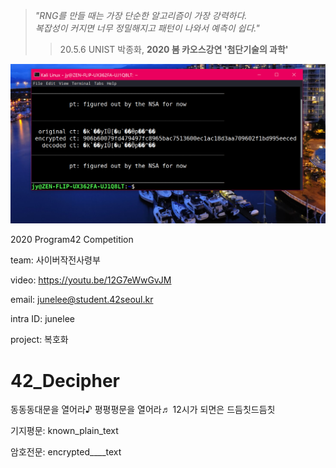 >*"RNG를 만들 때는 가장 단순한 알고리즘이 가장 강력하다.*  
>*복잡성이 커지면 너무 정밀해지고 패턴이 나와서 예측이 쉽다."*  
>>20.5.6 UNIST 박종화, **2020 봄 카오스강연 '첨단기술의 과학'**  
  
![title](srcs/screen_shot.png)
  
2020 Program42 Competition

team:     사이버작전사령부  

video:    https://youtu.be/12G7eWwGvJM  

email:    junelee@student.42seoul.kr

intra ID: junelee

project: 복호화

# 42_Decipher
동동동대문을 열어라♪ 평평평문을 열어라♬ 12시가 되면은 드듬칫드듬칫


기지평문: known_plain_text

암호전문: encrypted____text
